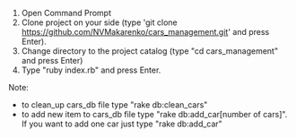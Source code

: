 1. Open Command Prompt
2. Clone project on your side (type 'git clone https://github.com/NVMakarenko/cars_management.git' and press Enter).
3. Change directory to the project catalog (type "cd cars_management" and press Enter)
4. Type "ruby index.rb" and press Enter.

Note:
- to clean_up cars_db file type "rake db:clean_cars"
- to add new item to cars_db file type "rake db:add_car[number of cars]". If you want to add one car just type "rake db:add_car"
